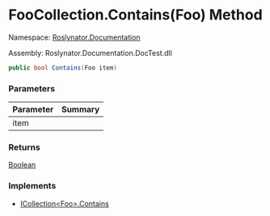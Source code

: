 # FooCollection\.Contains\(Foo\) Method

Namespace: [Roslynator.Documentation](../../README.md)

Assembly: Roslynator\.Documentation\.DocTest\.dll

```csharp
public bool Contains(Foo item)
```

### Parameters

| Parameter | Summary |
| --------- | ------- |
| item | |

### Returns

[Boolean](https://docs.microsoft.com/en-us/dotnet/api/system.boolean)

### Implements

* [ICollection\<Foo>.Contains](https://docs.microsoft.com/en-us/dotnet/api/system.collections.generic.icollection-1.contains)

